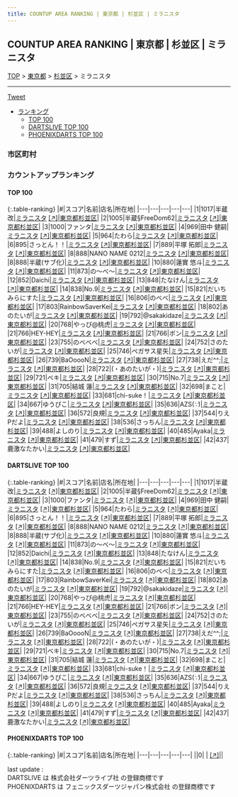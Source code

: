 ```yaml
---
title: COUNTUP AREA RANKING | 東京都 | 杉並区 | ミラニスタ
---
```

## COUNTUP AREA RANKING | 東京都 | 杉並区 | ミラニスタ

[TOP](/darts/rank/) > [東京都](/darts/rank/東京都/) > [杉並区](/darts/rank/東京都/杉並区/) > ミラニスタ

___

<a href="https://twitter.com/share?ref_src=twsrc%5Etfw" data-text="COUNTUP AREA RANKING | 東京都杉並区ミラニスタ" class="twitter-share-button" data-hashtags="DARTSLIVE,PHOENIXDARTS,darts,ダーツ" data-show-count="false">Tweet</a>

* [ランキング](#カウントアップランキング)
    * [TOP 100](#top-100)
    * [DARTSLIVE TOP 100](#dartslive-top-100)
    * [PHOENIXDARTS TOP 100](#phoenixdarts-top-100)

### 市区町村

<ul>

</ul>

### カウントアップランキング

#### TOP 100



{:.table-ranking}
|#|スコア|名前|店名|所在地|
|---|---|---|---|---|
|1|1017|<span class="rank-name-dl">半蔵改</span>|<a href="/darts/rank/shops/f5b2aa2f2a00ec1728032249b44395af.html">ミラニスタ</a> <a href="https://search.dartslive.com/jp/shop/f5b2aa2f2a00ec1728032249b44395af">[↗]</a>|<a href="/darts/rank/東京都/杉並区">東京都杉並区</a>|
|2|1005|<span class="rank-name-dl">半蔵§FreeDom62</span>|<a href="/darts/rank/shops/f5b2aa2f2a00ec1728032249b44395af.html">ミラニスタ</a> <a href="https://search.dartslive.com/jp/shop/f5b2aa2f2a00ec1728032249b44395af">[↗]</a>|<a href="/darts/rank/東京都/杉並区">東京都杉並区</a>|
|3|1000|<span class="rank-name-dl">ファンタ</span>|<a href="/darts/rank/shops/f5b2aa2f2a00ec1728032249b44395af.html">ミラニスタ</a> <a href="https://search.dartslive.com/jp/shop/f5b2aa2f2a00ec1728032249b44395af">[↗]</a>|<a href="/darts/rank/東京都/杉並区">東京都杉並区</a>|
|4|969|<span class="rank-name-dl">田中 健嗣</span>|<a href="/darts/rank/shops/f5b2aa2f2a00ec1728032249b44395af.html">ミラニスタ</a> <a href="https://search.dartslive.com/jp/shop/f5b2aa2f2a00ec1728032249b44395af">[↗]</a>|<a href="/darts/rank/東京都/杉並区">東京都杉並区</a>|
|5|964|<span class="rank-name-dl">たわら</span>|<a href="/darts/rank/shops/f5b2aa2f2a00ec1728032249b44395af.html">ミラニスタ</a> <a href="https://search.dartslive.com/jp/shop/f5b2aa2f2a00ec1728032249b44395af">[↗]</a>|<a href="/darts/rank/東京都/杉並区">東京都杉並区</a>|
|6|895|<span class="rank-name-dl">さっとん！！</span>|<a href="/darts/rank/shops/f5b2aa2f2a00ec1728032249b44395af.html">ミラニスタ</a> <a href="https://search.dartslive.com/jp/shop/f5b2aa2f2a00ec1728032249b44395af">[↗]</a>|<a href="/darts/rank/東京都/杉並区">東京都杉並区</a>|
|7|889|<span class="rank-name-dl">平塚 拓郎</span>|<a href="/darts/rank/shops/f5b2aa2f2a00ec1728032249b44395af.html">ミラニスタ</a> <a href="https://search.dartslive.com/jp/shop/f5b2aa2f2a00ec1728032249b44395af">[↗]</a>|<a href="/darts/rank/東京都/杉並区">東京都杉並区</a>|
|8|888|<span class="rank-name-dl">NANO NAME 0212</span>|<a href="/darts/rank/shops/f5b2aa2f2a00ec1728032249b44395af.html">ミラニスタ</a> <a href="https://search.dartslive.com/jp/shop/f5b2aa2f2a00ec1728032249b44395af">[↗]</a>|<a href="/darts/rank/東京都/杉並区">東京都杉並区</a>|
|8|888|<span class="rank-name-dl">半蔵(サブ化)</span>|<a href="/darts/rank/shops/f5b2aa2f2a00ec1728032249b44395af.html">ミラニスタ</a> <a href="https://search.dartslive.com/jp/shop/f5b2aa2f2a00ec1728032249b44395af">[↗]</a>|<a href="/darts/rank/東京都/杉並区">東京都杉並区</a>|
|10|880|<span class="rank-name-dl">蓮實 悠斗</span>|<a href="/darts/rank/shops/f5b2aa2f2a00ec1728032249b44395af.html">ミラニスタ</a> <a href="https://search.dartslive.com/jp/shop/f5b2aa2f2a00ec1728032249b44395af">[↗]</a>|<a href="/darts/rank/東京都/杉並区">東京都杉並区</a>|
|11|873|<span class="rank-name-dl">の〜べ〜</span>|<a href="/darts/rank/shops/f5b2aa2f2a00ec1728032249b44395af.html">ミラニスタ</a> <a href="https://search.dartslive.com/jp/shop/f5b2aa2f2a00ec1728032249b44395af">[↗]</a>|<a href="/darts/rank/東京都/杉並区">東京都杉並区</a>|
|12|852|<span class="rank-name-dl">Daichi</span>|<a href="/darts/rank/shops/f5b2aa2f2a00ec1728032249b44395af.html">ミラニスタ</a> <a href="https://search.dartslive.com/jp/shop/f5b2aa2f2a00ec1728032249b44395af">[↗]</a>|<a href="/darts/rank/東京都/杉並区">東京都杉並区</a>|
|13|848|<span class="rank-name-dl">たなけん</span>|<a href="/darts/rank/shops/f5b2aa2f2a00ec1728032249b44395af.html">ミラニスタ</a> <a href="https://search.dartslive.com/jp/shop/f5b2aa2f2a00ec1728032249b44395af">[↗]</a>|<a href="/darts/rank/東京都/杉並区">東京都杉並区</a>|
|14|838|<span class="rank-name-dl">No.9</span>|<a href="/darts/rank/shops/f5b2aa2f2a00ec1728032249b44395af.html">ミラニスタ</a> <a href="https://search.dartslive.com/jp/shop/f5b2aa2f2a00ec1728032249b44395af">[↗]</a>|<a href="/darts/rank/東京都/杉並区">東京都杉並区</a>|
|15|821|<span class="rank-name-dl">だいちみらにすた</span>|<a href="/darts/rank/shops/f5b2aa2f2a00ec1728032249b44395af.html">ミラニスタ</a> <a href="https://search.dartslive.com/jp/shop/f5b2aa2f2a00ec1728032249b44395af">[↗]</a>|<a href="/darts/rank/東京都/杉並区">東京都杉並区</a>|
|16|806|<span class="rank-name-dl">のべべ</span>|<a href="/darts/rank/shops/f5b2aa2f2a00ec1728032249b44395af.html">ミラニスタ</a> <a href="https://search.dartslive.com/jp/shop/f5b2aa2f2a00ec1728032249b44395af">[↗]</a>|<a href="/darts/rank/東京都/杉並区">東京都杉並区</a>|
|17|803|<span class="rank-name-dl">RainbowSaverKei</span>|<a href="/darts/rank/shops/f5b2aa2f2a00ec1728032249b44395af.html">ミラニスタ</a> <a href="https://search.dartslive.com/jp/shop/f5b2aa2f2a00ec1728032249b44395af">[↗]</a>|<a href="/darts/rank/東京都/杉並区">東京都杉並区</a>|
|18|802|<span class="rank-name-dl">あのたいが</span>|<a href="/darts/rank/shops/f5b2aa2f2a00ec1728032249b44395af.html">ミラニスタ</a> <a href="https://search.dartslive.com/jp/shop/f5b2aa2f2a00ec1728032249b44395af">[↗]</a>|<a href="/darts/rank/東京都/杉並区">東京都杉並区</a>|
|19|792|<span class="rank-name-dl">@sakakidaze</span>|<a href="/darts/rank/shops/f5b2aa2f2a00ec1728032249b44395af.html">ミラニスタ</a> <a href="https://search.dartslive.com/jp/shop/f5b2aa2f2a00ec1728032249b44395af">[↗]</a>|<a href="/darts/rank/東京都/杉並区">東京都杉並区</a>|
|20|768|<span class="rank-name-dl">やっぴ@桃虎</span>|<a href="/darts/rank/shops/f5b2aa2f2a00ec1728032249b44395af.html">ミラニスタ</a> <a href="https://search.dartslive.com/jp/shop/f5b2aa2f2a00ec1728032249b44395af">[↗]</a>|<a href="/darts/rank/東京都/杉並区">東京都杉並区</a>|
|21|766|<span class="rank-name-dl">HEY-HEY</span>|<a href="/darts/rank/shops/f5b2aa2f2a00ec1728032249b44395af.html">ミラニスタ</a> <a href="https://search.dartslive.com/jp/shop/f5b2aa2f2a00ec1728032249b44395af">[↗]</a>|<a href="/darts/rank/東京都/杉並区">東京都杉並区</a>|
|21|766|<span class="rank-name-dl">ボン</span>|<a href="/darts/rank/shops/f5b2aa2f2a00ec1728032249b44395af.html">ミラニスタ</a> <a href="https://search.dartslive.com/jp/shop/f5b2aa2f2a00ec1728032249b44395af">[↗]</a>|<a href="/darts/rank/東京都/杉並区">東京都杉並区</a>|
|23|755|<span class="rank-name-dl">のべべべ</span>|<a href="/darts/rank/shops/f5b2aa2f2a00ec1728032249b44395af.html">ミラニスタ</a> <a href="https://search.dartslive.com/jp/shop/f5b2aa2f2a00ec1728032249b44395af">[↗]</a>|<a href="/darts/rank/東京都/杉並区">東京都杉並区</a>|
|24|752|<span class="rank-name-dl">さのたいが</span>|<a href="/darts/rank/shops/f5b2aa2f2a00ec1728032249b44395af.html">ミラニスタ</a> <a href="https://search.dartslive.com/jp/shop/f5b2aa2f2a00ec1728032249b44395af">[↗]</a>|<a href="/darts/rank/東京都/杉並区">東京都杉並区</a>|
|25|746|<span class="rank-name-dl">ペガサス星矢</span>|<a href="/darts/rank/shops/f5b2aa2f2a00ec1728032249b44395af.html">ミラニスタ</a> <a href="https://search.dartslive.com/jp/shop/f5b2aa2f2a00ec1728032249b44395af">[↗]</a>|<a href="/darts/rank/東京都/杉並区">東京都杉並区</a>|
|26|739|<span class="rank-name-dl">BaOoooN</span>|<a href="/darts/rank/shops/f5b2aa2f2a00ec1728032249b44395af.html">ミラニスタ</a> <a href="https://search.dartslive.com/jp/shop/f5b2aa2f2a00ec1728032249b44395af">[↗]</a>|<a href="/darts/rank/東京都/杉並区">東京都杉並区</a>|
|27|738|<span class="rank-name-dl">えだ^^;</span>|<a href="/darts/rank/shops/f5b2aa2f2a00ec1728032249b44395af.html">ミラニスタ</a> <a href="https://search.dartslive.com/jp/shop/f5b2aa2f2a00ec1728032249b44395af">[↗]</a>|<a href="/darts/rank/東京都/杉並区">東京都杉並区</a>|
|28|722|<span class="rank-name-dl">(・あのたいが・)</span>|<a href="/darts/rank/shops/f5b2aa2f2a00ec1728032249b44395af.html">ミラニスタ</a> <a href="https://search.dartslive.com/jp/shop/f5b2aa2f2a00ec1728032249b44395af">[↗]</a>|<a href="/darts/rank/東京都/杉並区">東京都杉並区</a>|
|29|721|<span class="rank-name-dl">ベキ</span>|<a href="/darts/rank/shops/f5b2aa2f2a00ec1728032249b44395af.html">ミラニスタ</a> <a href="https://search.dartslive.com/jp/shop/f5b2aa2f2a00ec1728032249b44395af">[↗]</a>|<a href="/darts/rank/東京都/杉並区">東京都杉並区</a>|
|30|715|<span class="rank-name-dl">No.7</span>|<a href="/darts/rank/shops/f5b2aa2f2a00ec1728032249b44395af.html">ミラニスタ</a> <a href="https://search.dartslive.com/jp/shop/f5b2aa2f2a00ec1728032249b44395af">[↗]</a>|<a href="/darts/rank/東京都/杉並区">東京都杉並区</a>|
|31|705|<span class="rank-name-dl">結城 蓮</span>|<a href="/darts/rank/shops/f5b2aa2f2a00ec1728032249b44395af.html">ミラニスタ</a> <a href="https://search.dartslive.com/jp/shop/f5b2aa2f2a00ec1728032249b44395af">[↗]</a>|<a href="/darts/rank/東京都/杉並区">東京都杉並区</a>|
|32|698|<span class="rank-name-dl">まこと</span>|<a href="/darts/rank/shops/f5b2aa2f2a00ec1728032249b44395af.html">ミラニスタ</a> <a href="https://search.dartslive.com/jp/shop/f5b2aa2f2a00ec1728032249b44395af">[↗]</a>|<a href="/darts/rank/東京都/杉並区">東京都杉並区</a>|
|33|681|<span class="rank-name-dl">chi-suke！</span>|<a href="/darts/rank/shops/f5b2aa2f2a00ec1728032249b44395af.html">ミラニスタ</a> <a href="https://search.dartslive.com/jp/shop/f5b2aa2f2a00ec1728032249b44395af">[↗]</a>|<a href="/darts/rank/東京都/杉並区">東京都杉並区</a>|
|34|667|<span class="rank-name-dl">ゆうぴこ</span>|<a href="/darts/rank/shops/f5b2aa2f2a00ec1728032249b44395af.html">ミラニスタ</a> <a href="https://search.dartslive.com/jp/shop/f5b2aa2f2a00ec1728032249b44395af">[↗]</a>|<a href="/darts/rank/東京都/杉並区">東京都杉並区</a>|
|35|636|<span class="rank-name-dl">AZS(*∵*)</span>|<a href="/darts/rank/shops/f5b2aa2f2a00ec1728032249b44395af.html">ミラニスタ</a> <a href="https://search.dartslive.com/jp/shop/f5b2aa2f2a00ec1728032249b44395af">[↗]</a>|<a href="/darts/rank/東京都/杉並区">東京都杉並区</a>|
|36|572|<span class="rank-name-dl">良規</span>|<a href="/darts/rank/shops/f5b2aa2f2a00ec1728032249b44395af.html">ミラニスタ</a> <a href="https://search.dartslive.com/jp/shop/f5b2aa2f2a00ec1728032249b44395af">[↗]</a>|<a href="/darts/rank/東京都/杉並区">東京都杉並区</a>|
|37|544|<span class="rank-name-dl">りえPだよ</span>|<a href="/darts/rank/shops/f5b2aa2f2a00ec1728032249b44395af.html">ミラニスタ</a> <a href="https://search.dartslive.com/jp/shop/f5b2aa2f2a00ec1728032249b44395af">[↗]</a>|<a href="/darts/rank/東京都/杉並区">東京都杉並区</a>|
|38|536|<span class="rank-name-dl">さっちん</span>|<a href="/darts/rank/shops/f5b2aa2f2a00ec1728032249b44395af.html">ミラニスタ</a> <a href="https://search.dartslive.com/jp/shop/f5b2aa2f2a00ec1728032249b44395af">[↗]</a>|<a href="/darts/rank/東京都/杉並区">東京都杉並区</a>|
|39|488|<span class="rank-name-dl">よしのり</span>|<a href="/darts/rank/shops/f5b2aa2f2a00ec1728032249b44395af.html">ミラニスタ</a> <a href="https://search.dartslive.com/jp/shop/f5b2aa2f2a00ec1728032249b44395af">[↗]</a>|<a href="/darts/rank/東京都/杉並区">東京都杉並区</a>|
|40|485|<span class="rank-name-dl">Ayaka</span>|<a href="/darts/rank/shops/f5b2aa2f2a00ec1728032249b44395af.html">ミラニスタ</a> <a href="https://search.dartslive.com/jp/shop/f5b2aa2f2a00ec1728032249b44395af">[↗]</a>|<a href="/darts/rank/東京都/杉並区">東京都杉並区</a>|
|41|479|<span class="rank-name-dl">すず</span>|<a href="/darts/rank/shops/f5b2aa2f2a00ec1728032249b44395af.html">ミラニスタ</a> <a href="https://search.dartslive.com/jp/shop/f5b2aa2f2a00ec1728032249b44395af">[↗]</a>|<a href="/darts/rank/東京都/杉並区">東京都杉並区</a>|
|42|437|<span class="rank-name-dl">鹿激なたかい</span>|<a href="/darts/rank/shops/f5b2aa2f2a00ec1728032249b44395af.html">ミラニスタ</a> <a href="https://search.dartslive.com/jp/shop/f5b2aa2f2a00ec1728032249b44395af">[↗]</a>|<a href="/darts/rank/東京都/杉並区">東京都杉並区</a>|


#### DARTSLIVE TOP 100



{:.table-ranking}
|#|スコア|名前|店名|所在地|
|---|---|---|---|---|
|1|1017|<span class="rank-name-dl">半蔵改</span>|<a href="/darts/rank/shops/f5b2aa2f2a00ec1728032249b44395af.html">ミラニスタ</a> <a href="https://search.dartslive.com/jp/shop/f5b2aa2f2a00ec1728032249b44395af">[↗]</a>|<a href="/darts/rank/東京都/杉並区">東京都杉並区</a>|
|2|1005|<span class="rank-name-dl">半蔵§FreeDom62</span>|<a href="/darts/rank/shops/f5b2aa2f2a00ec1728032249b44395af.html">ミラニスタ</a> <a href="https://search.dartslive.com/jp/shop/f5b2aa2f2a00ec1728032249b44395af">[↗]</a>|<a href="/darts/rank/東京都/杉並区">東京都杉並区</a>|
|3|1000|<span class="rank-name-dl">ファンタ</span>|<a href="/darts/rank/shops/f5b2aa2f2a00ec1728032249b44395af.html">ミラニスタ</a> <a href="https://search.dartslive.com/jp/shop/f5b2aa2f2a00ec1728032249b44395af">[↗]</a>|<a href="/darts/rank/東京都/杉並区">東京都杉並区</a>|
|4|969|<span class="rank-name-dl">田中 健嗣</span>|<a href="/darts/rank/shops/f5b2aa2f2a00ec1728032249b44395af.html">ミラニスタ</a> <a href="https://search.dartslive.com/jp/shop/f5b2aa2f2a00ec1728032249b44395af">[↗]</a>|<a href="/darts/rank/東京都/杉並区">東京都杉並区</a>|
|5|964|<span class="rank-name-dl">たわら</span>|<a href="/darts/rank/shops/f5b2aa2f2a00ec1728032249b44395af.html">ミラニスタ</a> <a href="https://search.dartslive.com/jp/shop/f5b2aa2f2a00ec1728032249b44395af">[↗]</a>|<a href="/darts/rank/東京都/杉並区">東京都杉並区</a>|
|6|895|<span class="rank-name-dl">さっとん！！</span>|<a href="/darts/rank/shops/f5b2aa2f2a00ec1728032249b44395af.html">ミラニスタ</a> <a href="https://search.dartslive.com/jp/shop/f5b2aa2f2a00ec1728032249b44395af">[↗]</a>|<a href="/darts/rank/東京都/杉並区">東京都杉並区</a>|
|7|889|<span class="rank-name-dl">平塚 拓郎</span>|<a href="/darts/rank/shops/f5b2aa2f2a00ec1728032249b44395af.html">ミラニスタ</a> <a href="https://search.dartslive.com/jp/shop/f5b2aa2f2a00ec1728032249b44395af">[↗]</a>|<a href="/darts/rank/東京都/杉並区">東京都杉並区</a>|
|8|888|<span class="rank-name-dl">NANO NAME 0212</span>|<a href="/darts/rank/shops/f5b2aa2f2a00ec1728032249b44395af.html">ミラニスタ</a> <a href="https://search.dartslive.com/jp/shop/f5b2aa2f2a00ec1728032249b44395af">[↗]</a>|<a href="/darts/rank/東京都/杉並区">東京都杉並区</a>|
|8|888|<span class="rank-name-dl">半蔵(サブ化)</span>|<a href="/darts/rank/shops/f5b2aa2f2a00ec1728032249b44395af.html">ミラニスタ</a> <a href="https://search.dartslive.com/jp/shop/f5b2aa2f2a00ec1728032249b44395af">[↗]</a>|<a href="/darts/rank/東京都/杉並区">東京都杉並区</a>|
|10|880|<span class="rank-name-dl">蓮實 悠斗</span>|<a href="/darts/rank/shops/f5b2aa2f2a00ec1728032249b44395af.html">ミラニスタ</a> <a href="https://search.dartslive.com/jp/shop/f5b2aa2f2a00ec1728032249b44395af">[↗]</a>|<a href="/darts/rank/東京都/杉並区">東京都杉並区</a>|
|11|873|<span class="rank-name-dl">の〜べ〜</span>|<a href="/darts/rank/shops/f5b2aa2f2a00ec1728032249b44395af.html">ミラニスタ</a> <a href="https://search.dartslive.com/jp/shop/f5b2aa2f2a00ec1728032249b44395af">[↗]</a>|<a href="/darts/rank/東京都/杉並区">東京都杉並区</a>|
|12|852|<span class="rank-name-dl">Daichi</span>|<a href="/darts/rank/shops/f5b2aa2f2a00ec1728032249b44395af.html">ミラニスタ</a> <a href="https://search.dartslive.com/jp/shop/f5b2aa2f2a00ec1728032249b44395af">[↗]</a>|<a href="/darts/rank/東京都/杉並区">東京都杉並区</a>|
|13|848|<span class="rank-name-dl">たなけん</span>|<a href="/darts/rank/shops/f5b2aa2f2a00ec1728032249b44395af.html">ミラニスタ</a> <a href="https://search.dartslive.com/jp/shop/f5b2aa2f2a00ec1728032249b44395af">[↗]</a>|<a href="/darts/rank/東京都/杉並区">東京都杉並区</a>|
|14|838|<span class="rank-name-dl">No.9</span>|<a href="/darts/rank/shops/f5b2aa2f2a00ec1728032249b44395af.html">ミラニスタ</a> <a href="https://search.dartslive.com/jp/shop/f5b2aa2f2a00ec1728032249b44395af">[↗]</a>|<a href="/darts/rank/東京都/杉並区">東京都杉並区</a>|
|15|821|<span class="rank-name-dl">だいちみらにすた</span>|<a href="/darts/rank/shops/f5b2aa2f2a00ec1728032249b44395af.html">ミラニスタ</a> <a href="https://search.dartslive.com/jp/shop/f5b2aa2f2a00ec1728032249b44395af">[↗]</a>|<a href="/darts/rank/東京都/杉並区">東京都杉並区</a>|
|16|806|<span class="rank-name-dl">のべべ</span>|<a href="/darts/rank/shops/f5b2aa2f2a00ec1728032249b44395af.html">ミラニスタ</a> <a href="https://search.dartslive.com/jp/shop/f5b2aa2f2a00ec1728032249b44395af">[↗]</a>|<a href="/darts/rank/東京都/杉並区">東京都杉並区</a>|
|17|803|<span class="rank-name-dl">RainbowSaverKei</span>|<a href="/darts/rank/shops/f5b2aa2f2a00ec1728032249b44395af.html">ミラニスタ</a> <a href="https://search.dartslive.com/jp/shop/f5b2aa2f2a00ec1728032249b44395af">[↗]</a>|<a href="/darts/rank/東京都/杉並区">東京都杉並区</a>|
|18|802|<span class="rank-name-dl">あのたいが</span>|<a href="/darts/rank/shops/f5b2aa2f2a00ec1728032249b44395af.html">ミラニスタ</a> <a href="https://search.dartslive.com/jp/shop/f5b2aa2f2a00ec1728032249b44395af">[↗]</a>|<a href="/darts/rank/東京都/杉並区">東京都杉並区</a>|
|19|792|<span class="rank-name-dl">@sakakidaze</span>|<a href="/darts/rank/shops/f5b2aa2f2a00ec1728032249b44395af.html">ミラニスタ</a> <a href="https://search.dartslive.com/jp/shop/f5b2aa2f2a00ec1728032249b44395af">[↗]</a>|<a href="/darts/rank/東京都/杉並区">東京都杉並区</a>|
|20|768|<span class="rank-name-dl">やっぴ@桃虎</span>|<a href="/darts/rank/shops/f5b2aa2f2a00ec1728032249b44395af.html">ミラニスタ</a> <a href="https://search.dartslive.com/jp/shop/f5b2aa2f2a00ec1728032249b44395af">[↗]</a>|<a href="/darts/rank/東京都/杉並区">東京都杉並区</a>|
|21|766|<span class="rank-name-dl">HEY-HEY</span>|<a href="/darts/rank/shops/f5b2aa2f2a00ec1728032249b44395af.html">ミラニスタ</a> <a href="https://search.dartslive.com/jp/shop/f5b2aa2f2a00ec1728032249b44395af">[↗]</a>|<a href="/darts/rank/東京都/杉並区">東京都杉並区</a>|
|21|766|<span class="rank-name-dl">ボン</span>|<a href="/darts/rank/shops/f5b2aa2f2a00ec1728032249b44395af.html">ミラニスタ</a> <a href="https://search.dartslive.com/jp/shop/f5b2aa2f2a00ec1728032249b44395af">[↗]</a>|<a href="/darts/rank/東京都/杉並区">東京都杉並区</a>|
|23|755|<span class="rank-name-dl">のべべべ</span>|<a href="/darts/rank/shops/f5b2aa2f2a00ec1728032249b44395af.html">ミラニスタ</a> <a href="https://search.dartslive.com/jp/shop/f5b2aa2f2a00ec1728032249b44395af">[↗]</a>|<a href="/darts/rank/東京都/杉並区">東京都杉並区</a>|
|24|752|<span class="rank-name-dl">さのたいが</span>|<a href="/darts/rank/shops/f5b2aa2f2a00ec1728032249b44395af.html">ミラニスタ</a> <a href="https://search.dartslive.com/jp/shop/f5b2aa2f2a00ec1728032249b44395af">[↗]</a>|<a href="/darts/rank/東京都/杉並区">東京都杉並区</a>|
|25|746|<span class="rank-name-dl">ペガサス星矢</span>|<a href="/darts/rank/shops/f5b2aa2f2a00ec1728032249b44395af.html">ミラニスタ</a> <a href="https://search.dartslive.com/jp/shop/f5b2aa2f2a00ec1728032249b44395af">[↗]</a>|<a href="/darts/rank/東京都/杉並区">東京都杉並区</a>|
|26|739|<span class="rank-name-dl">BaOoooN</span>|<a href="/darts/rank/shops/f5b2aa2f2a00ec1728032249b44395af.html">ミラニスタ</a> <a href="https://search.dartslive.com/jp/shop/f5b2aa2f2a00ec1728032249b44395af">[↗]</a>|<a href="/darts/rank/東京都/杉並区">東京都杉並区</a>|
|27|738|<span class="rank-name-dl">えだ^^;</span>|<a href="/darts/rank/shops/f5b2aa2f2a00ec1728032249b44395af.html">ミラニスタ</a> <a href="https://search.dartslive.com/jp/shop/f5b2aa2f2a00ec1728032249b44395af">[↗]</a>|<a href="/darts/rank/東京都/杉並区">東京都杉並区</a>|
|28|722|<span class="rank-name-dl">(・あのたいが・)</span>|<a href="/darts/rank/shops/f5b2aa2f2a00ec1728032249b44395af.html">ミラニスタ</a> <a href="https://search.dartslive.com/jp/shop/f5b2aa2f2a00ec1728032249b44395af">[↗]</a>|<a href="/darts/rank/東京都/杉並区">東京都杉並区</a>|
|29|721|<span class="rank-name-dl">ベキ</span>|<a href="/darts/rank/shops/f5b2aa2f2a00ec1728032249b44395af.html">ミラニスタ</a> <a href="https://search.dartslive.com/jp/shop/f5b2aa2f2a00ec1728032249b44395af">[↗]</a>|<a href="/darts/rank/東京都/杉並区">東京都杉並区</a>|
|30|715|<span class="rank-name-dl">No.7</span>|<a href="/darts/rank/shops/f5b2aa2f2a00ec1728032249b44395af.html">ミラニスタ</a> <a href="https://search.dartslive.com/jp/shop/f5b2aa2f2a00ec1728032249b44395af">[↗]</a>|<a href="/darts/rank/東京都/杉並区">東京都杉並区</a>|
|31|705|<span class="rank-name-dl">結城 蓮</span>|<a href="/darts/rank/shops/f5b2aa2f2a00ec1728032249b44395af.html">ミラニスタ</a> <a href="https://search.dartslive.com/jp/shop/f5b2aa2f2a00ec1728032249b44395af">[↗]</a>|<a href="/darts/rank/東京都/杉並区">東京都杉並区</a>|
|32|698|<span class="rank-name-dl">まこと</span>|<a href="/darts/rank/shops/f5b2aa2f2a00ec1728032249b44395af.html">ミラニスタ</a> <a href="https://search.dartslive.com/jp/shop/f5b2aa2f2a00ec1728032249b44395af">[↗]</a>|<a href="/darts/rank/東京都/杉並区">東京都杉並区</a>|
|33|681|<span class="rank-name-dl">chi-suke！</span>|<a href="/darts/rank/shops/f5b2aa2f2a00ec1728032249b44395af.html">ミラニスタ</a> <a href="https://search.dartslive.com/jp/shop/f5b2aa2f2a00ec1728032249b44395af">[↗]</a>|<a href="/darts/rank/東京都/杉並区">東京都杉並区</a>|
|34|667|<span class="rank-name-dl">ゆうぴこ</span>|<a href="/darts/rank/shops/f5b2aa2f2a00ec1728032249b44395af.html">ミラニスタ</a> <a href="https://search.dartslive.com/jp/shop/f5b2aa2f2a00ec1728032249b44395af">[↗]</a>|<a href="/darts/rank/東京都/杉並区">東京都杉並区</a>|
|35|636|<span class="rank-name-dl">AZS(*∵*)</span>|<a href="/darts/rank/shops/f5b2aa2f2a00ec1728032249b44395af.html">ミラニスタ</a> <a href="https://search.dartslive.com/jp/shop/f5b2aa2f2a00ec1728032249b44395af">[↗]</a>|<a href="/darts/rank/東京都/杉並区">東京都杉並区</a>|
|36|572|<span class="rank-name-dl">良規</span>|<a href="/darts/rank/shops/f5b2aa2f2a00ec1728032249b44395af.html">ミラニスタ</a> <a href="https://search.dartslive.com/jp/shop/f5b2aa2f2a00ec1728032249b44395af">[↗]</a>|<a href="/darts/rank/東京都/杉並区">東京都杉並区</a>|
|37|544|<span class="rank-name-dl">りえPだよ</span>|<a href="/darts/rank/shops/f5b2aa2f2a00ec1728032249b44395af.html">ミラニスタ</a> <a href="https://search.dartslive.com/jp/shop/f5b2aa2f2a00ec1728032249b44395af">[↗]</a>|<a href="/darts/rank/東京都/杉並区">東京都杉並区</a>|
|38|536|<span class="rank-name-dl">さっちん</span>|<a href="/darts/rank/shops/f5b2aa2f2a00ec1728032249b44395af.html">ミラニスタ</a> <a href="https://search.dartslive.com/jp/shop/f5b2aa2f2a00ec1728032249b44395af">[↗]</a>|<a href="/darts/rank/東京都/杉並区">東京都杉並区</a>|
|39|488|<span class="rank-name-dl">よしのり</span>|<a href="/darts/rank/shops/f5b2aa2f2a00ec1728032249b44395af.html">ミラニスタ</a> <a href="https://search.dartslive.com/jp/shop/f5b2aa2f2a00ec1728032249b44395af">[↗]</a>|<a href="/darts/rank/東京都/杉並区">東京都杉並区</a>|
|40|485|<span class="rank-name-dl">Ayaka</span>|<a href="/darts/rank/shops/f5b2aa2f2a00ec1728032249b44395af.html">ミラニスタ</a> <a href="https://search.dartslive.com/jp/shop/f5b2aa2f2a00ec1728032249b44395af">[↗]</a>|<a href="/darts/rank/東京都/杉並区">東京都杉並区</a>|
|41|479|<span class="rank-name-dl">すず</span>|<a href="/darts/rank/shops/f5b2aa2f2a00ec1728032249b44395af.html">ミラニスタ</a> <a href="https://search.dartslive.com/jp/shop/f5b2aa2f2a00ec1728032249b44395af">[↗]</a>|<a href="/darts/rank/東京都/杉並区">東京都杉並区</a>|
|42|437|<span class="rank-name-dl">鹿激なたかい</span>|<a href="/darts/rank/shops/f5b2aa2f2a00ec1728032249b44395af.html">ミラニスタ</a> <a href="https://search.dartslive.com/jp/shop/f5b2aa2f2a00ec1728032249b44395af">[↗]</a>|<a href="/darts/rank/東京都/杉並区">東京都杉並区</a>|


#### PHOENIXDARTS TOP 100



{:.table-ranking}
|#|スコア|名前|店名|所在地|
|---|---|---|---|---|
||0|<span class="rank-name-dl"> </span>|<a href="/darts/rank/shops/.html"></a> <a href="">[↗]</a>|<a href="/darts/rank//"></a>|


<div class="footer border-top border-gray-light mt-5 pt-3 text-right text-gray">
    last update : <span style="font-weight: italic" id="foot_last_modified"></span><br />
    DARTSLIVE は 株式会社ダーツライブ社 の登録商標です<br />
    PHOENIXDARTS は フェニックスダーツジャパン株式会社 の登録商標です<br />
</div>

<script src="https://cdnjs.cloudflare.com/ajax/libs/jquery.tablesorter/2.31.3/js/jquery.tablesorter.min.js" integrity="sha512-qzgd5cYSZcosqpzpn7zF2ZId8f/8CHmFKZ8j7mU4OUXTNRd5g+ZHBPsgKEwoqxCtdQvExE5LprwwPAgoicguNg==" crossorigin="anonymous" referrerpolicy="no-referrer"></script>
<link rel="stylesheet" href="https://cdnjs.cloudflare.com/ajax/libs/jquery.tablesorter/2.31.3/css/theme.default.min.css" integrity="sha512-wghhOJkjQX0Lh3NSWvNKeZ0ZpNn+SPVXX1Qyc9OCaogADktxrBiBdKGDoqVUOyhStvMBmJQ8ZdMHiR3wuEq8+w==" crossorigin="anonymous" referrerpolicy="no-referrer" />
<script>
$(function() {
    $(".table-ranking").tablesorter({sortList:[[0, 0]]});
    $("#foot_last_modified").text(formatDate(new Date(document.lastModified), 'yyyy-MM-dd HH:mm:ss'));
});
</script>

<script async src="https://platform.twitter.com/widgets.js" charset="utf-8"></script>